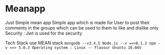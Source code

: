 # Meanapp
Just Simple mean app
Simple app which is made for User to post their comments in the groups which can be used to them to like and dislike only 
Security : Jwt is used for the security

Tech Stack use MEAN stack 
`mongodb --v3.4.5
Node.js --v ==>8.1.2
npm -v ==> 5.0.3
Operating system : Linux -- Flavour Ununtu 16.04V`

